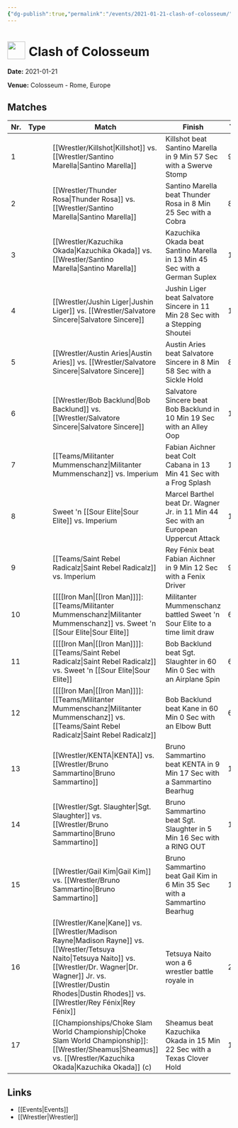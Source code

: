 ```yaml
---
{"dg-publish":true,"permalink":"/events/2021-01-21-clash-of-colosseum/","title":"Clash of Colosseum","noteIcon":"","created":"2025-08-11T09:30:58.314+02:00"}
---
```



# <img src="z_Images/ChokeSlam.png" width="40" style="vertical-align:bottom; margin-right:8px;">**Clash of Colosseum**

**Date:** 2021-01-21

**Venue:** Colosseum - Rome, Europe

## Matches

| Nr. | Type | Match | Finish | Time | Rating | Score |
|-----|------|-------|--------|------|--------|-------|
| 1 |  | [[Wrestler/Killshot\|Killshot]]   vs. [[Wrestler/Santino Marella\|Santino Marella]] | Killshot   beat Santino Marella in 9 Min 57 Sec with a Swerve Stomp | 9:57 | ★★★★1/4 | 89 |
| 2 |  | [[Wrestler/Thunder Rosa\|Thunder Rosa]] vs. [[Wrestler/Santino Marella\|Santino Marella]] | Santino Marella beat Thunder Rosa in 8 Min 25 Sec with a Cobra | 8:25 | ★★★1/4 | 75 |
| 3 |  | [[Wrestler/Kazuchika Okada\|Kazuchika Okada]] vs. [[Wrestler/Santino Marella\|Santino Marella]] | Kazuchika Okada beat Santino Marella in 13 Min 45 Sec with a German Suplex | 13:45 | ★★★★3/4 | 97 |
| 4 |  | [[Wrestler/Jushin Liger\|Jushin Liger]] vs. [[Wrestler/Salvatore Sincere\|Salvatore Sincere]] | Jushin Liger beat Salvatore Sincere in 11 Min 28 Sec with a Stepping Shoutei | 11:28 | ★★★★ | 86 |
| 5 |  | [[Wrestler/Austin Aries\|Austin Aries]] vs. [[Wrestler/Salvatore Sincere\|Salvatore Sincere]] | Austin Aries beat Salvatore Sincere in 8 Min 58 Sec with a Sickle Hold | 8:58 | ★★★3/4 | 81 |
| 6 |  | [[Wrestler/Bob Backlund\|Bob Backlund]] vs. [[Wrestler/Salvatore Sincere\|Salvatore Sincere]] | Salvatore Sincere beat Bob Backlund in 10 Min 19 Sec with an Alley Oop | 10:19 | ★★★★ | 86 |
| 7 |  | [[Teams/Militanter Mummenschanz\|Militanter Mummenschanz]] vs. Imperium | Fabian Aichner beat Colt Cabana in 13 Min 41 Sec with a Frog Splash | 13:41 | ★★★★3/4 | 96 |
| 8 |  | Sweet 'n [[Sour Elite\|Sour Elite]] vs. Imperium | Marcel Barthel beat Dr. Wagner Jr. in 11 Min 44 Sec with an European Uppercut Attack | 11:44 | ★★★ | 71 |
| 9 |  | [[Teams/Saint Rebel Radicalz\|Saint Rebel Radicalz]] vs. Imperium | Rey Fénix beat Fabian Aichner in 9 Min 12 Sec with a Fenix Driver | 9:12 | ★★★ | 68 |
| 10 |  | [[[[Iron Man\|[[Iron Man]]]]: [[Teams/Militanter Mummenschanz\|Militanter Mummenschanz]] vs. Sweet 'n [[Sour Elite\|Sour Elite]] | Militanter Mummenschanz battled Sweet 'n Sour Elite to a  time limit draw | 60:00 | ★★★★★ | 100 |
| 11 |  | [[[[Iron Man\|[[Iron Man]]]]: [[Teams/Saint Rebel Radicalz\|Saint Rebel Radicalz]] vs. Sweet 'n [[Sour Elite\|Sour Elite]] | Bob Backlund beat Sgt. Slaughter in 60 Min 0 Sec with an Airplane Spin | 60:00 | ★★★★★ | 100 |
| 12 |  | [[[[Iron Man\|[[Iron Man]]]]: [[Teams/Militanter Mummenschanz\|Militanter Mummenschanz]] vs. [[Teams/Saint Rebel Radicalz\|Saint Rebel Radicalz]] | Bob Backlund beat Kane in 60 Min 0 Sec with an Elbow Butt | 60:00 | ★★★★★ | 100 |
| 13 |  | [[Wrestler/KENTA\|KENTA]] vs. [[Wrestler/Bruno Sammartino\|Bruno Sammartino]] | Bruno Sammartino beat KENTA in 9 Min 17 Sec with a Sammartino Bearhug | 18:18 | ★★★★ | 87 |
| 14 |  | [[Wrestler/Sgt. Slaughter\|Sgt. Slaughter]] vs. [[Wrestler/Bruno Sammartino\|Bruno Sammartino]] | Bruno Sammartino beat Sgt. Slaughter in 5 Min 16 Sec with a RING OUT | 10:10 | ★★★ | 69 |
| 15 |  | [[Wrestler/Gail Kim\|Gail Kim]] vs. [[Wrestler/Bruno Sammartino\|Bruno Sammartino]] | Bruno Sammartino beat Gail Kim in 6 Min 35 Sec with a Sammartino Bearhug | 12:12 | ★★★ | 68 |
| 16 |  | [[Wrestler/Kane\|Kane]] vs. [[Wrestler/Madison Rayne\|Madison Rayne]] vs. [[Wrestler/Tetsuya Naito\|Tetsuya Naito]] vs. [[Wrestler/Dr. Wagner\|Dr. Wagner]] Jr. vs. [[Wrestler/Dustin Rhodes\|Dustin Rhodes]] vs. [[Wrestler/Rey Fénix\|Rey Fénix]] | Tetsuya Naito won a 6 wrestler battle royale in | 20:49 | ★★★★3/4 | 98 |
| 17 |  | [[Championships/Choke Slam World Championship\|Choke Slam World Championship]]: [[Wrestler/Sheamus\|Sheamus]]  vs. [[Wrestler/Kazuchika Okada\|Kazuchika Okada]] (c) | Sheamus  beat Kazuchika Okada in 15 Min 22 Sec with a Texas Clover Hold | 15:22 | ★★★★1/2 | 95 |

## Links
- [[Events\|Events]]
- [[Wrestler\|Wrestler]]
